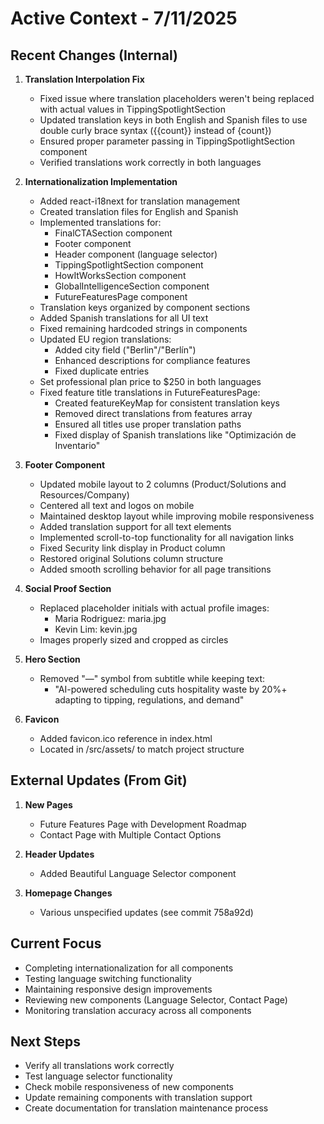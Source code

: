 # Active Context - 7/11/2025

## Recent Changes (Internal)
1. **Translation Interpolation Fix**
   - Fixed issue where translation placeholders weren't being replaced with actual values in TippingSpotlightSection
   - Updated translation keys in both English and Spanish files to use double curly brace syntax ({{count}} instead of {count})
   - Ensured proper parameter passing in TippingSpotlightSection component
   - Verified translations work correctly in both languages

2. **Internationalization Implementation**
   - Added react-i18next for translation management
   - Created translation files for English and Spanish
   - Implemented translations for:
     - FinalCTASection component
     - Footer component
     - Header component (language selector)
     - TippingSpotlightSection component
     - HowItWorksSection component
     - GlobalIntelligenceSection component
     - FutureFeaturesPage component
   - Translation keys organized by component sections
   - Added Spanish translations for all UI text
   - Fixed remaining hardcoded strings in components
   - Updated EU region translations:
     - Added city field ("Berlin"/"Berlín")
     - Enhanced descriptions for compliance features
     - Fixed duplicate entries
   - Set professional plan price to $250 in both languages
   - Fixed feature title translations in FutureFeaturesPage:
     - Created featureKeyMap for consistent translation keys
     - Removed direct translations from features array
     - Ensured all titles use proper translation paths
     - Fixed display of Spanish translations like "Optimización de Inventario"

2. **Footer Component**
   - Updated mobile layout to 2 columns (Product/Solutions and Resources/Company)
   - Centered all text and logos on mobile
   - Maintained desktop layout while improving mobile responsiveness
   - Added translation support for all text elements
   - Implemented scroll-to-top functionality for all navigation links
   - Fixed Security link display in Product column
   - Restored original Solutions column structure
   - Added smooth scrolling behavior for all page transitions

3. **Social Proof Section**
   - Replaced placeholder initials with actual profile images:
     - Maria Rodriguez: maria.jpg
     - Kevin Lim: kevin.jpg
   - Images properly sized and cropped as circles

4. **Hero Section**
   - Removed "—" symbol from subtitle while keeping text:
     - "AI-powered scheduling cuts hospitality waste by 20%+ adapting to tipping, regulations, and demand"

5. **Favicon**
   - Added favicon.ico reference in index.html
   - Located in /src/assets/ to match project structure

## External Updates (From Git)
1. **New Pages**
   - Future Features Page with Development Roadmap
   - Contact Page with Multiple Contact Options

2. **Header Updates**
   - Added Beautiful Language Selector component

3. **Homepage Changes**
   - Various unspecified updates (see commit 758a92d)

## Current Focus
- Completing internationalization for all components
- Testing language switching functionality
- Maintaining responsive design improvements
- Reviewing new components (Language Selector, Contact Page)
- Monitoring translation accuracy across all components

## Next Steps
- Verify all translations work correctly
- Test language selector functionality
- Check mobile responsiveness of new components
- Update remaining components with translation support
- Create documentation for translation maintenance process
